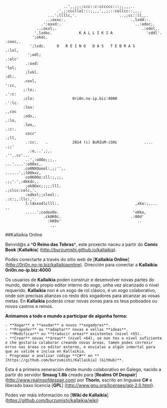 ```                            ...''',,;;;;;;,,'''...
                          ..',,;;;:ccc::c:cccccc:::;;,,,..
                       .',;:cccllol:::;,,,',,;;::collcc::,,..
                   ...';llllc,'.                   ..,;cc::ll,,.
                  ..;oxxc:.                             .,lxdd::.
                .':oxxd:.                                 ..:odoc;.
              ..;oxxl;.                                      .:odol,.
             ',lxdoc.            K A L L I K I A               'cddl'.
            ';okdc.                                             .cooc,.
           ';lxdc.     O   R E I N O   D A S   T E B R A S       .:lol,
          ';odl;                                                  .:olc'
         .:oxd:                                                    'lol;
         ;lxkl.                                                     :dl:.
        .coxl,                                                      ':cc,
        ;:lo;.                                                      .':c:
        ;clo:                 0ri0n.no-ip.biz:4000                  .':lc.
        :lox:                                                       .,coc
        ;odx,.                                                      .:lo,
        .loo,.                                                      .:c:.
         cocc'                                                     .;ll,
         .:cc:.   .           2014 (c) BuRZuM-iSHi            .... .;;'
          .:o,..',;,.                                       .''..cc'...
         ..',:oOOo;;;,.                                 ...'....':oOOxc,.
        .co0NXOoool:,;;'',.                             ......',;lO0kxc,
         co0K0Oo:cll:;,;;,                               .;;'.',:dkkdc,.
         ;ok0Oxc;;;;;lll.                                 .;clcc:colc,'.
         :odkxl;;clool:.                                  .:c:;,:llc:,'.
         l:ldxxxdlclll:.                                  ,xko:;,... ..
         .....';codoxOo.                                 'xKko,
                 .ck0K0c.                               .:00d'
                   :kK0x'                                  ..
                    .,.
```

##Kallaikia Online

Benvid@s a **^O Reino das Tebras^**, este proxecto naceu a partir do **Comic Book** [**Kallaikia**] (http://burzumishi.github.io/kallaikia).

Podes conectarte a través do sitio web de [**Kallaikia Online**] (http://0ri0n.no-ip.biz/kallaikiaonline).
Dirección para conectar a **Kallaikia**: **0ri0n.no-ip.biz:4000**

Os usuarios de **Kallaikia** poden construir e desenvolver novas partes do mundo, dende o propio editor interno do xogo, unha vez alcanzado o nivel requerido. **Kallaikia** non é un xogo de rol clásico, é un xogo colaborativo, onde son precisas alianzas co resto dos xogadores para alcanzar as vosas metas. En **Kallaikia** poderás crear novas zonas para os teus poboados ou novos castros e reinos.

**Animamos a todo o mundo a participar de algunha forma:**

	- **Xogar** e **axudar** a novos **xogadores**.
	- **Propoñer** ou **adaptar** novas e vellas **ideas**.
	- **Modificar** ou **traducir areas** existentes (nivel +55).
	- **Crear** novas **áreas** (nivel +64), se non tes o nivel suficiente e che gostaría colaborar creando novas áreas, tamén podes correxir erros nas áreas co editor externo, e envialas a algún inmortal para que as valide e inclua en Kallaikia.
	- Programar e analizar código **C#** en **[https://github.com/burzumishi/Kallaikia] (GitHub)**.

Esta é a primeira xeneraci&oacute;n deste mundo colaborativo en Galego, nacido a partir do servidor **Smaug 1.8b** creado para [**Realms Of Despair**] (http://www.realmsofdespair.com) por **Thorin**, escrito en linguaxe **C#** e liberado baxo licencia [**GPL**] (http://www.gnu.org/licenses/gpl-2.0.html).

Podes ver máis información no [**Wiki de Kallaikia**] (https://github.com/burzumishi/kallaikia/wiki)
